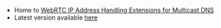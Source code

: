 * Home to [WebRTC IP Address Handling Extensions for Multicast DNS](https://tools.ietf.org/html/draft-uberti-rtcweb-ip-mdns-ext)
* Latest version available <a href="https://juberti.github.io/ip-mdns-ext/draft-uberti-ip-mdns-ext.html">here</a>

